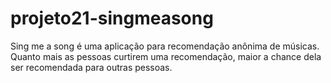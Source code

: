 # projeto21-singmeasong
 Sing me a song é uma aplicação para recomendação anônima de músicas. Quanto mais as pessoas curtirem uma recomendação, maior a chance dela ser recomendada para outras pessoas. 
